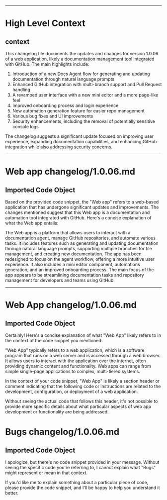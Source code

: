 

  ---
# High Level Context
## context
This changelog file documents the updates and changes for version 1.0.06 of a web application, likely a documentation management tool integrated with GitHub. The main highlights include:

1. Introduction of a new Docs Agent flow for generating and updating documentation through natural language prompts
2. Enhanced GitHub integration with multi-branch support and Pull Request handling
3. A revamped user interface with a new mini editor and a more page-like feel
4. Improved onboarding process and login experience
5. New automation generation feature for easier repo management
6. Various bug fixes and UI improvements
7. Security enhancements, including the removal of potentially sensitive console logs

The changelog suggests a significant update focused on improving user experience, expanding documentation capabilities, and enhancing GitHub integration while also addressing security concerns.

  
---
# Web app changelog/1.0.06.md
## Imported Code Object
Based on the provided code snippet, the "Web app" refers to a web-based application that has undergone significant updates and improvements. The changes mentioned suggest that this Web app is a documentation and automation tool integrated with GitHub. Here's a concise explanation of what the Web app entails:

The Web app is a platform that allows users to interact with a documentation agent, manage GitHub repositories, and automate various tasks. It includes features such as generating and updating documentation through natural language prompts, supporting multiple branches for file management, and creating new documentation. The app has been redesigned to focus on the agent workflow, offering a more intuitive user experience. It also includes a mini editor component, automations generation, and an improved onboarding process. The main focus of the app appears to be streamlining documentation tasks and repository management for developers and teams using GitHub.

---
# Web App changelog/1.0.06.md
## Imported Code Object
Certainly! Here's a concise explanation of what "Web App" likely refers to in the context of the code snippet you mentioned:

"Web App" typically refers to a web application, which is a software program that runs on a web server and is accessed through a web browser. It allows users to interact with the application over the internet, often providing dynamic content and functionality. Web apps can range from simple single-page applications to complex, multi-tiered systems.

In the context of your code snippet, "Web App" is likely a section header or comment indicating that the following code or instructions are related to the development, configuration, or deployment of a web application.

Without seeing the actual code that follows this header, it's not possible to provide more specific details about what particular aspects of web app development or functionality are being addressed.

# Bugs changelog/1.0.06.md
## Imported Code Object
I apologize, but there's no code snippet provided in your message. Without seeing the specific code you're referring to, I cannot explain what "Bugs" might represent or mean in that context.

If you'd like me to explain something about a particular piece of code, please provide the code snippet, and I'll be happy to help you understand it better.

  